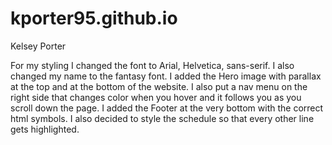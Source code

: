 # kporter95.github.io

Kelsey Porter

For my styling I changed the font to Arial, Helvetica, sans-serif. 
I also changed my name to the fantasy font.
I added the Hero image with parallax at the top and at the bottom of the website.
I also put a nav menu on the right side that changes color when you hover and it follows you as you scroll down the page.
I added the Footer at the very bottom with the correct html symbols.
I also decided to style the schedule so that every other line gets highlighted. 

